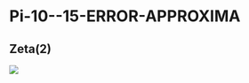 # Pi-10--15-ERROR-APPROXIMA
<h2>Zeta(2) </h2>
<img src="https://wikimedia.org/api/rest_v1/media/math/render/svg/91d32041722723ec020e2d2db451fb5609d9b01d"></img>
